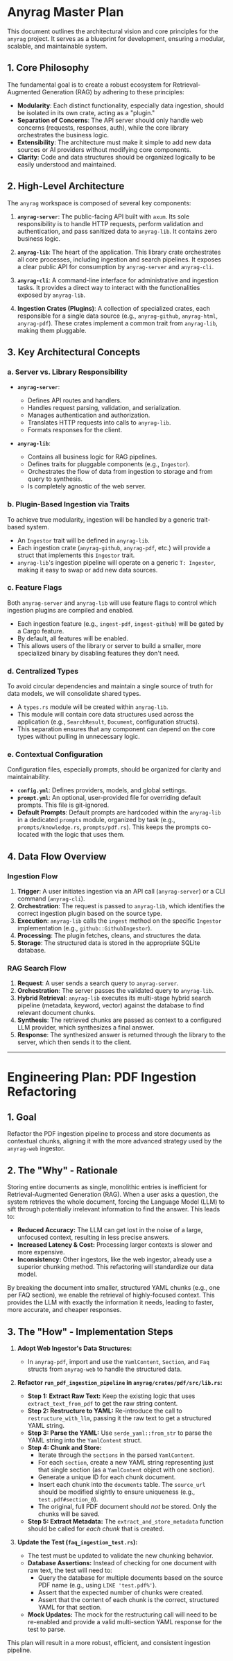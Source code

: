 # Anyrag Master Plan

This document outlines the architectural vision and core principles for the `anyrag` project. It serves as a blueprint for development, ensuring a modular, scalable, and maintainable system.

## 1. Core Philosophy

The fundamental goal is to create a robust ecosystem for Retrieval-Augmented Generation (RAG) by adhering to these principles:

-   **Modularity**: Each distinct functionality, especially data ingestion, should be isolated in its own crate, acting as a "plugin."
-   **Separation of Concerns**: The API server should only handle web concerns (requests, responses, auth), while the core library orchestrates the business logic.
-   **Extensibility**: The architecture must make it simple to add new data sources or AI providers without modifying core components.
-   **Clarity**: Code and data structures should be organized logically to be easily understood and maintained.

## 2. High-Level Architecture

The `anyrag` workspace is composed of several key components:

1.  **`anyrag-server`**: The public-facing API built with `axum`. Its sole responsibility is to handle HTTP requests, perform validation and authentication, and pass sanitized data to `anyrag-lib`. It contains zero business logic.

2.  **`anyrag-lib`**: The heart of the application. This library crate orchestrates all core processes, including ingestion and search pipelines. It exposes a clear public API for consumption by `anyrag-server` and `anyrag-cli`.

3.  **`anyrag-cli`**: A command-line interface for administrative and ingestion tasks. It provides a direct way to interact with the functionalities exposed by `anyrag-lib`.

4.  **Ingestion Crates (Plugins)**: A collection of specialized crates, each responsible for a single data source (e.g., `anyrag-github`, `anyrag-html`, `anyrag-pdf`). These crates implement a common trait from `anyrag-lib`, making them pluggable.

## 3. Key Architectural Concepts

### a. Server vs. Library Responsibility

-   **`anyrag-server`**:
    -   Defines API routes and handlers.
    -   Handles request parsing, validation, and serialization.
    -   Manages authentication and authorization.
    -   Translates HTTP requests into calls to `anyrag-lib`.
    -   Formats responses for the client.

-   **`anyrag-lib`**:
    -   Contains all business logic for RAG pipelines.
    -   Defines traits for pluggable components (e.g., `Ingestor`).
    -   Orchestrates the flow of data from ingestion to storage and from query to synthesis.
    -   Is completely agnostic of the web server.

### b. Plugin-Based Ingestion via Traits

To achieve true modularity, ingestion will be handled by a generic trait-based system.

-   An `Ingestor` trait will be defined in `anyrag-lib`.
-   Each ingestion crate (`anyrag-github`, `anyrag-pdf`, etc.) will provide a struct that implements this `Ingestor` trait.
-   `anyrag-lib`'s ingestion pipeline will operate on a generic `T: Ingestor`, making it easy to swap or add new data sources.

### c. Feature Flags

Both `anyrag-server` and `anyrag-lib` will use feature flags to control which ingestion plugins are compiled and enabled.

-   Each ingestion feature (e.g., `ingest-pdf`, `ingest-github`) will be gated by a Cargo feature.
-   By default, all features will be enabled.
-   This allows users of the library or server to build a smaller, more specialized binary by disabling features they don't need.

### d. Centralized Types

To avoid circular dependencies and maintain a single source of truth for data models, we will consolidate shared types.

-   A `types.rs` module will be created within `anyrag-lib`.
-   This module will contain core data structures used across the application (e.g., `SearchResult`, `Document`, configuration structs).
-   This separation ensures that any component can depend on the core types without pulling in unnecessary logic.

### e. Contextual Configuration

Configuration files, especially prompts, should be organized for clarity and maintainability.

-   **`config.yml`**: Defines providers, models, and global settings.
-   **`prompt.yml`**: An optional, user-provided file for overriding default prompts. This file is git-ignored.
-   **Default Prompts**: Default prompts are hardcoded within the `anyrag-lib` in a dedicated `prompts` module, organized by task (e.g., `prompts/knowledge.rs`, `prompts/pdf.rs`). This keeps the prompts co-located with the logic that uses them.

## 4. Data Flow Overview

### Ingestion Flow

1.  **Trigger**: A user initiates ingestion via an API call (`anyrag-server`) or a CLI command (`anyrag-cli`).
2.  **Orchestration**: The request is passed to `anyrag-lib`, which identifies the correct ingestion plugin based on the source type.
3.  **Execution**: `anyrag-lib` calls the `ingest` method on the specific `Ingestor` implementation (e.g., `github::GithubIngestor`).
4.  **Processing**: The plugin fetches, cleans, and structures the data.
5.  **Storage**: The structured data is stored in the appropriate SQLite database.

### RAG Search Flow

1.  **Request**: A user sends a search query to `anyrag-server`.
2.  **Orchestration**: The server passes the validated query to `anyrag-lib`.
3.  **Hybrid Retrieval**: `anyrag-lib` executes its multi-stage hybrid search pipeline (metadata, keyword, vector) against the database to find relevant document chunks.
4.  **Synthesis**: The retrieved chunks are passed as context to a configured LLM provider, which synthesizes a final answer.
5.  **Response**: The synthesized answer is returned through the library to the server, which then sends it to the client.

---

# Engineering Plan: PDF Ingestion Refactoring

## 1. Goal

Refactor the PDF ingestion pipeline to process and store documents as contextual chunks, aligning it with the more advanced strategy used by the `anyrag-web` ingestor.

## 2. The "Why" - Rationale

Storing entire documents as single, monolithic entries is inefficient for Retrieval-Augmented Generation (RAG). When a user asks a question, the system retrieves the whole document, forcing the Language Model (LLM) to sift through potentially irrelevant information to find the answer. This leads to:

-   **Reduced Accuracy:** The LLM can get lost in the noise of a large, unfocused context, resulting in less precise answers.
-   **Increased Latency & Cost:** Processing larger contexts is slower and more expensive.
-   **Inconsistency:** Other ingestors, like the web ingestor, already use a superior chunking method. This refactoring will standardize our data model.

By breaking the document into smaller, structured YAML chunks (e.g., one per FAQ section), we enable the retrieval of highly-focused context. This provides the LLM with exactly the information it needs, leading to faster, more accurate, and cheaper responses.

## 3. The "How" - Implementation Steps

1.  **Adopt Web Ingestor's Data Structures:**
    *   In `anyrag-pdf`, import and use the `YamlContent`, `Section`, and `Faq` structs from `anyrag-web` to handle the structured data.

2.  **Refactor `run_pdf_ingestion_pipeline` in `anyrag/crates/pdf/src/lib.rs`:**
    *   **Step 1: Extract Raw Text:** Keep the existing logic that uses `extract_text_from_pdf` to get the raw string content.
    *   **Step 2: Restructure to YAML:** Re-introduce the call to `restructure_with_llm`, passing it the raw text to get a structured YAML string.
    *   **Step 3: Parse the YAML:** Use `serde_yaml::from_str` to parse the YAML string into the `YamlContent` struct.
    *   **Step 4: Chunk and Store:**
        *   Iterate through the `sections` in the parsed `YamlContent`.
        *   For each `section`, create a new YAML string representing just that single section (as a `YamlContent` object with one section).
        *   Generate a unique ID for each chunk document.
        *   Insert each chunk into the `documents` table. The `source_url` should be modified slightly to ensure uniqueness (e.g., `test.pdf#section_0`).
        *   The original, full PDF document should *not* be stored. Only the chunks will be saved.
    *   **Step 5: Extract Metadata:** The `extract_and_store_metadata` function should be called for *each chunk* that is created.

3.  **Update the Test (`faq_ingestion_test.rs`):**
    *   The test must be updated to validate the new chunking behavior.
    *   **Database Assertions:** Instead of checking for one document with raw text, the test will need to:
        *   Query the database for multiple documents based on the source PDF name (e.g., using `LIKE 'test.pdf%'`).
        *   Assert that the expected number of chunks were created.
        *   Assert that the content of each chunk is the correct, structured YAML for that section.
    *   **Mock Updates:** The mock for the restructuring call will need to be re-enabled and provide a valid multi-section YAML response for the test to parse.

This plan will result in a more robust, efficient, and consistent ingestion pipeline.